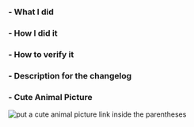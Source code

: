 <!--When opening a pull request to submit a new EIP, please use the suggested template: https://github.com/Drops-of-Diamond/diamond_drops/blob/develop/.github/DIP_TEMPLATE.md.-->

### - What I did

### - How I did it

### - How to verify it

### - Description for the changelog

### - Cute Animal Picture

![put a cute animal picture link inside the parentheses]()<!--e.g. from https://duckduckgo.com/?q=cute+animal&t=ffab&iar=images&iax=images&ia=images-=?-->
